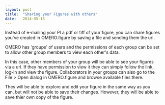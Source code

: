 ```yaml
---
layout: post
title:  "Sharing your Figures with others"
date:   2014-05-13
---
```



Instead of e-mailing your PI a pdf or tiff of your figure,
you can share figures you've created in OMERO.figure by saving
a file and sending them the url.

OMERO has 'groups' of users and the permissions of each group
can be set to allow other group members to view each other's data.

In this case, other members of your group will be able to see your figures
via a url.
If they have permission to view it they can
simply follow the link, log-in and view the figure.
Collaborators in your groups can also go to the File > Open dialog
in OMERO.figure and browse available files there.

They will be able to explore and edit your figure in the
same way as you can, but will not be able to save 
their changes. However, they will be able to save thier own copy
of the figure.
